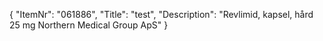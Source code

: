 {
  "ItemNr": "061886",
  "Title": "test",
  "Description": "Revlimid, kapsel, hård 25 mg Northern Medical Group ApS"
}